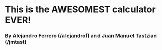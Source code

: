 # This is the AWESOMEST calculator EVER!

### By **Alejandro Ferrero** (/alejandrof) and **Juan Manuel Tastzian** (/jmtast)
